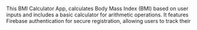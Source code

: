 This BMI Calculator App, calculates Body Mass Index (BMI) based on user inputs and includes a basic calculator for arithmetic operations. It features Firebase authentication for secure registration, allowing users to track their
